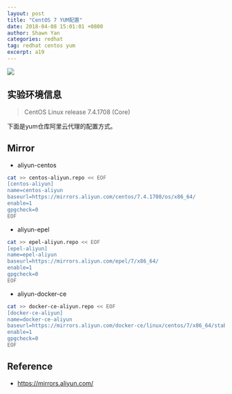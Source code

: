 ```yaml
---
layout: post
title: "CentOS 7 YUM配置"
date: 2018-04-08 15:01:01 +0800
author: Shawn Yan
categories: redhat
tag: redhat centos yum
excerpt: a19
---
```


![](https://shawn0915.github.io/assets/img_redhat/centos-logo.png)

## 实验环境信息

> CentOS Linux release 7.4.1708 (Core)

下面是yum仓库阿里云代理的配置方式。

## Mirror

- aliyun-centos

```bash
cat >> centos-aliyun.repo << EOF
[centos-aliyun]
name=centos-aliyun
baseurl=https://mirrors.aliyun.com/centos/7.4.1708/os/x86_64/
enable=1
gpgcheck=0
EOF
```

- aliyun-epel

```bash
cat >> epel-aliyun.repo << EOF
[epel-aliyun]
name=epel-aliyun
baseurl=https://mirrors.aliyun.com/epel/7/x86_64/
enable=1
gpgcheck=0
EOF
```

- aliyun-docker-ce

```bash
cat >> docker-ce-aliyun.repo << EOF
[docker-ce-aliyun]
name=docker-ce-aliyun
baseurl=https://mirrors.aliyun.com/docker-ce/linux/centos/7/x86_64/stable/
enable=1
gpgcheck=0
EOF
```

## Reference

- https://mirrors.aliyun.com/
